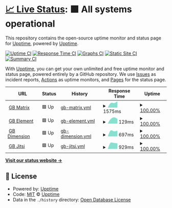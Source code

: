# [📈 Live Status](https://upptime.github.io/upptime): <!--live status--> **🟩 All systems operational**

This repository contains the open-source uptime monitor and status page for [Upptime](https://upptime.js.org), powered by [Upptime](https://github.com/upptime/upptime).

[![Uptime CI](https://github.com/if-adin/monitoring/workflows/Uptime%20CI/badge.svg)](https://github.com/if-adin/monitoring/actions?query=workflow%3A%22Uptime+CI%22)
[![Response Time CI](https://github.com/if-adin/monitoring/workflows/Response%20Time%20CI/badge.svg)](https://github.com/if-adin/monitoring/actions?query=workflow%3A%22Response+Time+CI%22)
[![Graphs CI](https://github.com/if-adin/monitoring/workflows/Graphs%20CI/badge.svg)](https://github.com/if-adin/monitoring/actions?query=workflow%3A%22Graphs+CI%22)
[![Static Site CI](https://github.com/if-adin/monitoring/workflows/Static%20Site%20CI/badge.svg)](https://github.com/if-adin/monitoring/actions?query=workflow%3A%22Static+Site+CI%22)
[![Summary CI](https://github.com/if-adin/monitoring/workflows/Summary%20CI/badge.svg)](https://github.com/if-adin/monitoring/actions?query=workflow%3A%22Summary+CI%22)

With [Upptime](https://upptime.js.org), you can get your own unlimited and free uptime monitor and status page, powered entirely by a GitHub repository. We use [Issues](https://github.com/upptime/upptime/issues) as incident reports, [Actions](https://github.com/if-adin/monitoring/actions) as uptime monitors, and [Pages](https://upptime.github.io/upptime) for the status page.

<!--start: status pages-->
<!-- This summary is generated by Upptime (https://github.com/upptime/upptime) -->
<!-- Do not edit this manually, your changes will be overwritten -->
<!-- prettier-ignore -->
| URL | Status | History | Response Time | Uptime |
| --- | ------ | ------- | ------------- | ------ |
| <img alt="" src="https://favicons.githubusercontent.com/matrix.goldenbug.eu" height="13"> [GB Matrix](https://matrix.goldenbug.eu) | 🟩 Up | [gb-matrix.yml](https://github.com/IF-Adin/monitoring/commits/HEAD/history/gb-matrix.yml) | <details><summary><img alt="Response time graph" src="./graphs/gb-matrix/response-time-week.png" height="20"> 1575ms</summary><br><a href="https://if-adin.github.io/monitoring/history/gb-matrix"><img alt="Response time 1575" src="https://img.shields.io/endpoint?url=https%3A%2F%2Fraw.githubusercontent.com%2FIF-Adin%2Fmonitoring%2FHEAD%2Fapi%2Fgb-matrix%2Fresponse-time.json"></a><br><a href="https://if-adin.github.io/monitoring/history/gb-matrix"><img alt="24-hour response time 1575" src="https://img.shields.io/endpoint?url=https%3A%2F%2Fraw.githubusercontent.com%2FIF-Adin%2Fmonitoring%2FHEAD%2Fapi%2Fgb-matrix%2Fresponse-time-day.json"></a><br><a href="https://if-adin.github.io/monitoring/history/gb-matrix"><img alt="7-day response time 1575" src="https://img.shields.io/endpoint?url=https%3A%2F%2Fraw.githubusercontent.com%2FIF-Adin%2Fmonitoring%2FHEAD%2Fapi%2Fgb-matrix%2Fresponse-time-week.json"></a><br><a href="https://if-adin.github.io/monitoring/history/gb-matrix"><img alt="30-day response time 1575" src="https://img.shields.io/endpoint?url=https%3A%2F%2Fraw.githubusercontent.com%2FIF-Adin%2Fmonitoring%2FHEAD%2Fapi%2Fgb-matrix%2Fresponse-time-month.json"></a><br><a href="https://if-adin.github.io/monitoring/history/gb-matrix"><img alt="1-year response time 1575" src="https://img.shields.io/endpoint?url=https%3A%2F%2Fraw.githubusercontent.com%2FIF-Adin%2Fmonitoring%2FHEAD%2Fapi%2Fgb-matrix%2Fresponse-time-year.json"></a></details> | <details><summary><a href="https://if-adin.github.io/monitoring/history/gb-matrix">100.00%</a></summary><a href="https://if-adin.github.io/monitoring/history/gb-matrix"><img alt="All-time uptime 100.00%" src="https://img.shields.io/endpoint?url=https%3A%2F%2Fraw.githubusercontent.com%2FIF-Adin%2Fmonitoring%2FHEAD%2Fapi%2Fgb-matrix%2Fuptime.json"></a><br><a href="https://if-adin.github.io/monitoring/history/gb-matrix"><img alt="24-hour uptime 100.00%" src="https://img.shields.io/endpoint?url=https%3A%2F%2Fraw.githubusercontent.com%2FIF-Adin%2Fmonitoring%2FHEAD%2Fapi%2Fgb-matrix%2Fuptime-day.json"></a><br><a href="https://if-adin.github.io/monitoring/history/gb-matrix"><img alt="7-day uptime 100.00%" src="https://img.shields.io/endpoint?url=https%3A%2F%2Fraw.githubusercontent.com%2FIF-Adin%2Fmonitoring%2FHEAD%2Fapi%2Fgb-matrix%2Fuptime-week.json"></a><br><a href="https://if-adin.github.io/monitoring/history/gb-matrix"><img alt="30-day uptime 100.00%" src="https://img.shields.io/endpoint?url=https%3A%2F%2Fraw.githubusercontent.com%2FIF-Adin%2Fmonitoring%2FHEAD%2Fapi%2Fgb-matrix%2Fuptime-month.json"></a><br><a href="https://if-adin.github.io/monitoring/history/gb-matrix"><img alt="1-year uptime 100.00%" src="https://img.shields.io/endpoint?url=https%3A%2F%2Fraw.githubusercontent.com%2FIF-Adin%2Fmonitoring%2FHEAD%2Fapi%2Fgb-matrix%2Fuptime-year.json"></a></details>
| <img alt="" src="https://favicons.githubusercontent.com/element.goldenbug.eu" height="13"> [GB Element](https://element.goldenbug.eu) | 🟩 Up | [gb-element.yml](https://github.com/IF-Adin/monitoring/commits/HEAD/history/gb-element.yml) | <details><summary><img alt="Response time graph" src="./graphs/gb-element/response-time-week.png" height="20"> 129ms</summary><br><a href="https://if-adin.github.io/monitoring/history/gb-element"><img alt="Response time 129" src="https://img.shields.io/endpoint?url=https%3A%2F%2Fraw.githubusercontent.com%2FIF-Adin%2Fmonitoring%2FHEAD%2Fapi%2Fgb-element%2Fresponse-time.json"></a><br><a href="https://if-adin.github.io/monitoring/history/gb-element"><img alt="24-hour response time 129" src="https://img.shields.io/endpoint?url=https%3A%2F%2Fraw.githubusercontent.com%2FIF-Adin%2Fmonitoring%2FHEAD%2Fapi%2Fgb-element%2Fresponse-time-day.json"></a><br><a href="https://if-adin.github.io/monitoring/history/gb-element"><img alt="7-day response time 129" src="https://img.shields.io/endpoint?url=https%3A%2F%2Fraw.githubusercontent.com%2FIF-Adin%2Fmonitoring%2FHEAD%2Fapi%2Fgb-element%2Fresponse-time-week.json"></a><br><a href="https://if-adin.github.io/monitoring/history/gb-element"><img alt="30-day response time 129" src="https://img.shields.io/endpoint?url=https%3A%2F%2Fraw.githubusercontent.com%2FIF-Adin%2Fmonitoring%2FHEAD%2Fapi%2Fgb-element%2Fresponse-time-month.json"></a><br><a href="https://if-adin.github.io/monitoring/history/gb-element"><img alt="1-year response time 129" src="https://img.shields.io/endpoint?url=https%3A%2F%2Fraw.githubusercontent.com%2FIF-Adin%2Fmonitoring%2FHEAD%2Fapi%2Fgb-element%2Fresponse-time-year.json"></a></details> | <details><summary><a href="https://if-adin.github.io/monitoring/history/gb-element">100.00%</a></summary><a href="https://if-adin.github.io/monitoring/history/gb-element"><img alt="All-time uptime 100.00%" src="https://img.shields.io/endpoint?url=https%3A%2F%2Fraw.githubusercontent.com%2FIF-Adin%2Fmonitoring%2FHEAD%2Fapi%2Fgb-element%2Fuptime.json"></a><br><a href="https://if-adin.github.io/monitoring/history/gb-element"><img alt="24-hour uptime 100.00%" src="https://img.shields.io/endpoint?url=https%3A%2F%2Fraw.githubusercontent.com%2FIF-Adin%2Fmonitoring%2FHEAD%2Fapi%2Fgb-element%2Fuptime-day.json"></a><br><a href="https://if-adin.github.io/monitoring/history/gb-element"><img alt="7-day uptime 100.00%" src="https://img.shields.io/endpoint?url=https%3A%2F%2Fraw.githubusercontent.com%2FIF-Adin%2Fmonitoring%2FHEAD%2Fapi%2Fgb-element%2Fuptime-week.json"></a><br><a href="https://if-adin.github.io/monitoring/history/gb-element"><img alt="30-day uptime 100.00%" src="https://img.shields.io/endpoint?url=https%3A%2F%2Fraw.githubusercontent.com%2FIF-Adin%2Fmonitoring%2FHEAD%2Fapi%2Fgb-element%2Fuptime-month.json"></a><br><a href="https://if-adin.github.io/monitoring/history/gb-element"><img alt="1-year uptime 100.00%" src="https://img.shields.io/endpoint?url=https%3A%2F%2Fraw.githubusercontent.com%2FIF-Adin%2Fmonitoring%2FHEAD%2Fapi%2Fgb-element%2Fuptime-year.json"></a></details>
| <img alt="" src="https://favicons.githubusercontent.com/dimension.goldenbug.eu" height="13"> [GB Dimension](https://dimension.goldenbug.eu) | 🟩 Up | [gb-dimension.yml](https://github.com/IF-Adin/monitoring/commits/HEAD/history/gb-dimension.yml) | <details><summary><img alt="Response time graph" src="./graphs/gb-dimension/response-time-week.png" height="20"> 697ms</summary><br><a href="https://if-adin.github.io/monitoring/history/gb-dimension"><img alt="Response time 697" src="https://img.shields.io/endpoint?url=https%3A%2F%2Fraw.githubusercontent.com%2FIF-Adin%2Fmonitoring%2FHEAD%2Fapi%2Fgb-dimension%2Fresponse-time.json"></a><br><a href="https://if-adin.github.io/monitoring/history/gb-dimension"><img alt="24-hour response time 697" src="https://img.shields.io/endpoint?url=https%3A%2F%2Fraw.githubusercontent.com%2FIF-Adin%2Fmonitoring%2FHEAD%2Fapi%2Fgb-dimension%2Fresponse-time-day.json"></a><br><a href="https://if-adin.github.io/monitoring/history/gb-dimension"><img alt="7-day response time 697" src="https://img.shields.io/endpoint?url=https%3A%2F%2Fraw.githubusercontent.com%2FIF-Adin%2Fmonitoring%2FHEAD%2Fapi%2Fgb-dimension%2Fresponse-time-week.json"></a><br><a href="https://if-adin.github.io/monitoring/history/gb-dimension"><img alt="30-day response time 697" src="https://img.shields.io/endpoint?url=https%3A%2F%2Fraw.githubusercontent.com%2FIF-Adin%2Fmonitoring%2FHEAD%2Fapi%2Fgb-dimension%2Fresponse-time-month.json"></a><br><a href="https://if-adin.github.io/monitoring/history/gb-dimension"><img alt="1-year response time 697" src="https://img.shields.io/endpoint?url=https%3A%2F%2Fraw.githubusercontent.com%2FIF-Adin%2Fmonitoring%2FHEAD%2Fapi%2Fgb-dimension%2Fresponse-time-year.json"></a></details> | <details><summary><a href="https://if-adin.github.io/monitoring/history/gb-dimension">100.00%</a></summary><a href="https://if-adin.github.io/monitoring/history/gb-dimension"><img alt="All-time uptime 100.00%" src="https://img.shields.io/endpoint?url=https%3A%2F%2Fraw.githubusercontent.com%2FIF-Adin%2Fmonitoring%2FHEAD%2Fapi%2Fgb-dimension%2Fuptime.json"></a><br><a href="https://if-adin.github.io/monitoring/history/gb-dimension"><img alt="24-hour uptime 100.00%" src="https://img.shields.io/endpoint?url=https%3A%2F%2Fraw.githubusercontent.com%2FIF-Adin%2Fmonitoring%2FHEAD%2Fapi%2Fgb-dimension%2Fuptime-day.json"></a><br><a href="https://if-adin.github.io/monitoring/history/gb-dimension"><img alt="7-day uptime 100.00%" src="https://img.shields.io/endpoint?url=https%3A%2F%2Fraw.githubusercontent.com%2FIF-Adin%2Fmonitoring%2FHEAD%2Fapi%2Fgb-dimension%2Fuptime-week.json"></a><br><a href="https://if-adin.github.io/monitoring/history/gb-dimension"><img alt="30-day uptime 100.00%" src="https://img.shields.io/endpoint?url=https%3A%2F%2Fraw.githubusercontent.com%2FIF-Adin%2Fmonitoring%2FHEAD%2Fapi%2Fgb-dimension%2Fuptime-month.json"></a><br><a href="https://if-adin.github.io/monitoring/history/gb-dimension"><img alt="1-year uptime 100.00%" src="https://img.shields.io/endpoint?url=https%3A%2F%2Fraw.githubusercontent.com%2FIF-Adin%2Fmonitoring%2FHEAD%2Fapi%2Fgb-dimension%2Fuptime-year.json"></a></details>
| <img alt="" src="https://favicons.githubusercontent.com/jitsi.goldenbug.eu" height="13"> [GB Jitsi](https://jitsi.goldenbug.eu) | 🟩 Up | [gb-jitsi.yml](https://github.com/IF-Adin/monitoring/commits/HEAD/history/gb-jitsi.yml) | <details><summary><img alt="Response time graph" src="./graphs/gb-jitsi/response-time-week.png" height="20"> 929ms</summary><br><a href="https://if-adin.github.io/monitoring/history/gb-jitsi"><img alt="Response time 929" src="https://img.shields.io/endpoint?url=https%3A%2F%2Fraw.githubusercontent.com%2FIF-Adin%2Fmonitoring%2FHEAD%2Fapi%2Fgb-jitsi%2Fresponse-time.json"></a><br><a href="https://if-adin.github.io/monitoring/history/gb-jitsi"><img alt="24-hour response time 929" src="https://img.shields.io/endpoint?url=https%3A%2F%2Fraw.githubusercontent.com%2FIF-Adin%2Fmonitoring%2FHEAD%2Fapi%2Fgb-jitsi%2Fresponse-time-day.json"></a><br><a href="https://if-adin.github.io/monitoring/history/gb-jitsi"><img alt="7-day response time 929" src="https://img.shields.io/endpoint?url=https%3A%2F%2Fraw.githubusercontent.com%2FIF-Adin%2Fmonitoring%2FHEAD%2Fapi%2Fgb-jitsi%2Fresponse-time-week.json"></a><br><a href="https://if-adin.github.io/monitoring/history/gb-jitsi"><img alt="30-day response time 929" src="https://img.shields.io/endpoint?url=https%3A%2F%2Fraw.githubusercontent.com%2FIF-Adin%2Fmonitoring%2FHEAD%2Fapi%2Fgb-jitsi%2Fresponse-time-month.json"></a><br><a href="https://if-adin.github.io/monitoring/history/gb-jitsi"><img alt="1-year response time 929" src="https://img.shields.io/endpoint?url=https%3A%2F%2Fraw.githubusercontent.com%2FIF-Adin%2Fmonitoring%2FHEAD%2Fapi%2Fgb-jitsi%2Fresponse-time-year.json"></a></details> | <details><summary><a href="https://if-adin.github.io/monitoring/history/gb-jitsi">100.00%</a></summary><a href="https://if-adin.github.io/monitoring/history/gb-jitsi"><img alt="All-time uptime 100.00%" src="https://img.shields.io/endpoint?url=https%3A%2F%2Fraw.githubusercontent.com%2FIF-Adin%2Fmonitoring%2FHEAD%2Fapi%2Fgb-jitsi%2Fuptime.json"></a><br><a href="https://if-adin.github.io/monitoring/history/gb-jitsi"><img alt="24-hour uptime 100.00%" src="https://img.shields.io/endpoint?url=https%3A%2F%2Fraw.githubusercontent.com%2FIF-Adin%2Fmonitoring%2FHEAD%2Fapi%2Fgb-jitsi%2Fuptime-day.json"></a><br><a href="https://if-adin.github.io/monitoring/history/gb-jitsi"><img alt="7-day uptime 100.00%" src="https://img.shields.io/endpoint?url=https%3A%2F%2Fraw.githubusercontent.com%2FIF-Adin%2Fmonitoring%2FHEAD%2Fapi%2Fgb-jitsi%2Fuptime-week.json"></a><br><a href="https://if-adin.github.io/monitoring/history/gb-jitsi"><img alt="30-day uptime 100.00%" src="https://img.shields.io/endpoint?url=https%3A%2F%2Fraw.githubusercontent.com%2FIF-Adin%2Fmonitoring%2FHEAD%2Fapi%2Fgb-jitsi%2Fuptime-month.json"></a><br><a href="https://if-adin.github.io/monitoring/history/gb-jitsi"><img alt="1-year uptime 100.00%" src="https://img.shields.io/endpoint?url=https%3A%2F%2Fraw.githubusercontent.com%2FIF-Adin%2Fmonitoring%2FHEAD%2Fapi%2Fgb-jitsi%2Fuptime-year.json"></a></details>

<!--end: status pages-->

[**Visit our status website →**](https://upptime.github.io/upptime)

## 📄 License

- Powered by: [Upptime](https://github.com/upptime/upptime)
- Code: [MIT](./LICENSE) © [Upptime](https://upptime.js.org)
- Data in the `./history` directory: [Open Database License](https://opendatacommons.org/licenses/odbl/1-0/)
